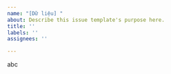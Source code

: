 ```yaml
---
name: "[Dữ liệu] "
about: Describe this issue template's purpose here.
title: ''
labels: ''
assignees: ''

---
```


abc
